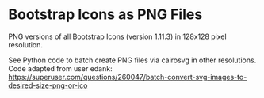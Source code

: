 # Bootstrap Icons as PNG Files
PNG versions of all Bootstrap Icons (version 1.11.3) in 128x128 pixel resolution.

See Python code to batch create PNG files via cairosvg in other resolutions. 
Code adapted from user edank: https://superuser.com/questions/260047/batch-convert-svg-images-to-desired-size-png-or-ico
